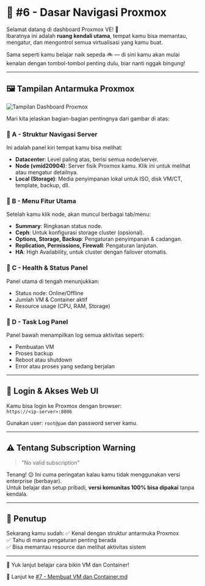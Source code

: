 # 🧭 #6 - Dasar Navigasi Proxmox

Selamat datang di dashboard Proxmox VE! 🎉  
Ibaratnya ini adalah **ruang kendali utama**, tempat kamu bisa memantau, mengatur, dan mengontrol semua virtualisasi yang kamu buat.

Sama seperti kamu belajar naik sepeda 🚲 — di sini kamu akan mulai kenalan dengan tombol-tombol penting dulu, biar nanti nggak bingung!

---

## 🖼️ Tampilan Antarmuka Proxmox

![Tampilan Dashboard Proxmox](https://contabo.com/blog/wp-content/uploads/2019/11/webinterface_start_marked-1024x513.png)

Mari kita jelaskan bagian-bagian pentingnya dari gambar di atas:

### 🔹 A - Struktur Navigasi Server
Ini adalah panel kiri tempat kamu bisa melihat:
- **Datacenter**: Level paling atas, berisi semua node/server.
- **Node (vmid20904)**: Server fisik Proxmox kamu. Klik ini untuk melihat atau mengatur detailnya.
- **Local (Storage)**: Media penyimpanan lokal untuk ISO, disk VM/CT, template, backup, dll.

### 🔹 B - Menu Fitur Utama
Setelah kamu klik node, akan muncul berbagai tab/menu:
- **Summary**: Ringkasan status node.
- **Ceph**: Untuk konfigurasi storage cluster (opsional).
- **Options, Storage, Backup**: Pengaturan penyimpanan & cadangan.
- **Replication, Permissions, Firewall**: Pengaturan lanjutan.
- **HA**: High Availability, untuk cluster dengan failover otomatis.

### 🔹 C - Health & Status Panel
Panel utama di tengah menunjukkan:
- Status node: Online/Offline
- Jumlah VM & Container aktif
- Resource usage (CPU, RAM, Storage)

### 🔹 D - Task Log Panel
Panel bawah menampilkan log semua aktivitas seperti:
- Pembuatan VM
- Proses backup
- Reboot atau shutdown
- Error atau proses yang sedang berjalan

---

## 🔐 Login & Akses Web UI

Kamu bisa login ke Proxmox dengan browser:  
`https://<ip-server>:8006`

Gunakan user: `root@pam` dan password server kamu.

---

## ⚠️ Tentang Subscription Warning

> "No valid subscription"

Tenang! 😌 Ini cuma peringatan kalau kamu tidak menggunakan versi enterprise (berbayar).  
Untuk belajar dan setup pribadi, **versi komunitas 100% bisa dipakai** tanpa kendala.

---

## 🎉 Penutup

Sekarang kamu sudah:
✅ Kenal dengan struktur antarmuka Proxmox  
✅ Tahu di mana pengaturan penting berada  
✅ Bisa memantau resource dan melihat aktivitas sistem

---

🎯 Yuk lanjut belajar cara bikin VM dan Container!

🔗 Lanjut ke [#7 - Membuat VM dan Container.md](./#7%20-%20Membuat%20VM%20dan%20Container.md)
